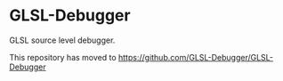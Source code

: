 GLSL-Debugger
=============

GLSL source level debugger.

This repository has moved to https://github.com/GLSL-Debugger/GLSL-Debugger
